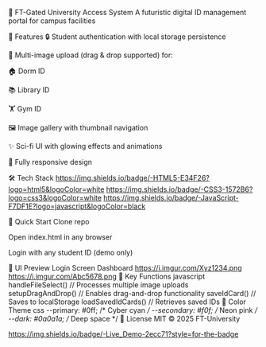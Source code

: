 🚀 FT-Gated University Access System
A futuristic digital ID management portal for campus facilities

🌟 Features
🔒 Student authentication with local storage persistence

📸 Multi-image upload (drag & drop supported) for:

🏠 Dorm ID

📚 Library ID

🏋️ Gym ID

🖼️ Image gallery with thumbnail navigation

✨ Sci-fi UI with glowing effects and animations

📱 Fully responsive design

🛠️ Tech Stack
https://img.shields.io/badge/-HTML5-E34F26?logo=html5&logoColor=white
https://img.shields.io/badge/-CSS3-1572B6?logo=css3&logoColor=white
https://img.shields.io/badge/-JavaScript-F7DF1E?logo=javascript&logoColor=black

🚀 Quick Start
Clone repo

Open index.html in any browser

Login with any student ID (demo only)

🎨 UI Preview
Login Screen	Dashboard
https://i.imgur.com/Xyz1234.png	https://i.imgur.com/Abc5678.png
📌 Key Functions
javascript
handleFileSelect()  // Processes multiple image uploads
setupDragAndDrop()  // Enables drag-and-drop functionality
saveIdCard()       // Saves to localStorage
loadSavedIdCards() // Retrieves saved IDs
🌈 Color Theme
css
--primary: #0ff;       /* Cyber cyan */
--secondary: #f0f;     /* Neon pink */
--dark: #0a0a1a;       /* Deep space */
📜 License
MIT © 2025 FT-University

https://img.shields.io/badge/-Live_Demo-2ecc71?style=for-the-badge
